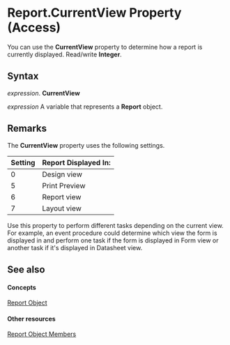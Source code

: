 
# Report.CurrentView Property (Access)

You can use the  **CurrentView** property to determine how a report is currently displayed. Read/write **Integer**.


## Syntax

 _expression_. **CurrentView**

 _expression_ A variable that represents a **Report** object.


## Remarks

The  **CurrentView** property uses the following settings.



|**Setting**|**Report Displayed In:**|
|:-----|:-----|
|0|Design view|
|5|Print Preview|
|6|Report view|
|7|Layout view|
Use this property to perform different tasks depending on the current view. For example, an event procedure could determine which view the form is displayed in and perform one task if the form is displayed in Form view or another task if it's displayed in Datasheet view.


## See also


#### Concepts


[Report Object](6f77c1b4-a9ce-7caa-204c-fe0755c6f9df.md)
#### Other resources


[Report Object Members](73370a33-1ca0-da4d-9e36-88011bc2b93e.md)
